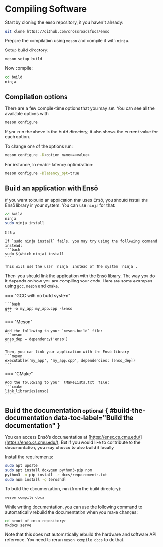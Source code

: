 # Compiling Software

Start by cloning the enso repository, if you haven't already:
```bash
git clone https://github.com/crossroadsfpga/enso
```

Prepare the compilation using `meson` and compile it with `ninja`.

Setup build directory:
```bash
meson setup build
```

Now compile:
```bash
cd build
ninja
```

## Compilation options

There are a few compile-time options that you may set. You can see all the available options with:
```bash
meson configure
```

If you run the above in the build directory, it also shows the current value for each option.

To change one of the options run:
```bash
meson configure -D<option_name>=<value>
```

For instance, to enable latency optimization:
```bash
meson configure -Dlatency_opt=true
```

## Build an application with Ensō

If you want to build an application that uses Ensō, you should install the Ensō library in your system. You can use `ninja` for that:
```bash
cd build
ninja
sudo ninja install
```

!!! tip

    If `sudo ninja install` fails, you may try using the following command instead:
    ```bash
    sudo $(which ninja) install
    ```

    This will use the user `ninja` instead of the system `ninja`.

Then, you should link the application with the Ensō library. The way you do it depends on how you are compiling your code. Here are some examples using `gcc`, `meson` and `cmake`.


=== "GCC with no build system"

    ```bash
    g++ -o my_app my_app.cpp -lenso
    ```

=== "Meson"

    Add the following to your `meson.build` file:
    ```meson
    enso_dep = dependency('enso')
    ```

    Then, you can link your application with the Ensō library:
    ```meson
    executable('my_app', 'my_app.cpp', dependencies: [enso_dep])
    ```

=== "CMake"

    Add the following to your `CMakeLists.txt` file:
    ```cmake
    link_libraries(enso)
    ```


## Build the documentation <small>optional</small> { #build-the-documentation data-toc-label="Build the documentation" }

You can access Ensō's documentation at [https://enso.cs.cmu.edu/](https://enso.cs.cmu.edu/). But if you would like to contribute to the documentation, you may choose to also build it locally.

Install the requirements:

```bash
sudo apt update
sudo apt install doxygen python3-pip npm
python3 -m pip install -r docs/requirements.txt
sudo npm install -g teroshdl
```

To build the documentation, run (from the build directory):

```bash
meson compile docs
```

While writing documentation, you can use the following command to automatically rebuild the documentation when you make changes:

```bash
cd <root of enso repository>
mkdocs serve
```

Note that this does not automatically rebuild the hardware and software API reference. You need to rerun `meson compile docs` to do that.


<!-- Compile-time configuration -->
